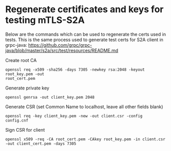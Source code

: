 # Regenerate certificates and keys for testing mTLS-S2A
Below are the commands which can be used to regenerate the certs used in tests. This is the same process
used to generate test certs for S2A client in grpc-java: https://github.com/grpc/grpc-java/blob/master/s2a/src/test/resources/README.md

Create root CA

```
openssl req -x509 -sha256 -days 7305 -newkey rsa:2048 -keyout root_key.pem -out
root_cert.pem
```

Generate private key

```
openssl genrsa -out client_key.pem 2048
```

Generate CSR (set Common Name to localhost, leave all
other fields blank)

```
openssl req -key client_key.pem -new -out client.csr -config config.cnf
```

Sign CSR for client

```
openssl x509 -req -CA root_cert.pem -CAkey root_key.pem -in client.csr -out client_cert.pem -days 7305
```
